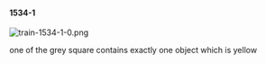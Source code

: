 #### 1534-1
![train-1534-1-0.png](https://github.com/lil-lab/nlvr/raw/master/nlvr/train/images/54/train-1534-1-0.png "train-1534-1-0.png")

one of the grey square contains exactly one object which is yellow
